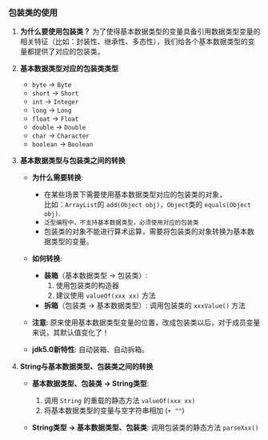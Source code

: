 ### 包装类的使用

1. **为什么要使用包装类？**
   为了使得基本数据类型的变量具备引用数据类型变量的相关特征（比如：封装性、继承性、多态性），我们给各个基本数据类型的变量都提供了对应的包装类。

2. **基本数据类型对应的包装类类型**
   - `byte` -> `Byte`
   - `short` -> `Short`
   - `int` -> `Integer`
   - `long` -> `Long`
   - `float` -> `Float`
   - `double` -> `Double`
   - `char` -> `Character`
   - `boolean` -> `Boolean`

3. **基本数据类型与包装类之间的转换**
   - **为什么需要转换**:
     - 在某些场景下需要使用基本数据类型对应的包装类的对象，<br>
     比如：`ArrayList`的 `add(Object obj)`，`Object`类的 `equals(Object obj)`.
     - `泛型编程中，不支持基本数据类型，必须使用对应的包装类`
     - 包装类的对象不能进行算术运算，需要将包装类的对象转换为基本数据类型的变量。

   - **如何转换**:
     - **装箱**（基本数据类型 -> 包装类）: 
       1. 使用包装类的构造器
       2. 建议使用 `valueOf(xxx xx)` 方法
     - **拆箱**（包装类 -> 基本数据类型）:
       调用包装类的 `xxxValue()` 方法

   - **注意**: 原来使用基本数据类型变量的位置，改成包装类以后，对于成员变量来说，其默认值变化了！
   - **jdk5.0新特性**: 自动装箱、自动拆箱。

4. **String与基本数据类型、包装类之间的转换**
   - **基本数据类型、包装类 -> String类型**:
     1. 调用 `String` 的重载的静态方法 `valueOf(xxx xx)`
     2. 将基本数据类型的变量与空字符串相加 (`+ ""`)

   - **String类型 -> 基本数据类型、包装类**:
     调用包装类的静态方法 `parseXxx()`
